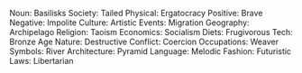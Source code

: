 Noun: Basilisks
Society: Tailed
Physical: Ergatocracy
Positive: Brave
Negative: Impolite
Culture: Artistic
Events: Migration
Geography: Archipelago
Religion: Taoism
Economics: Socialism
Diets: Frugivorous
Tech: Bronze Age
Nature: Destructive
Conflict: Coercion
Occupations: Weaver
Symbols: River
Architecture: Pyramid
Language: Melodic
Fashion: Futuristic
Laws: Libertarian